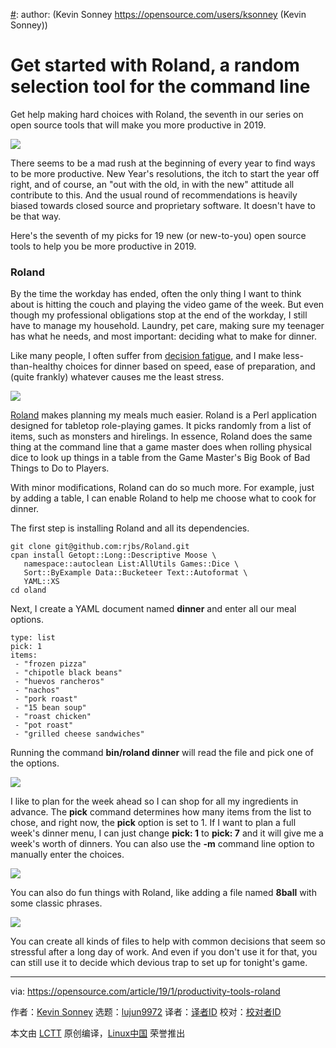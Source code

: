 [#]: collector: (lujun9972)
[#]: translator: (geekpi)
[#]: reviewer: ( )
[#]: publisher: ( )
[#]: url: ( )
[#]: subject: (Get started with Roland, a random selection tool for the command line)
[#]: via: (https://opensource.com/article/19/1/productivity-tools-roland)
[#]: author: (Kevin Sonney https://opensource.com/users/ksonney (Kevin Sonney))

Get started with Roland, a random selection tool for the command line
======

Get help making hard choices with Roland, the seventh in our series on open source tools that will make you more productive in 2019.

![](https://opensource.com/sites/default/files/styles/image-full-size/public/lead-images/dice_tabletop_board_gaming_game.jpg?itok=y93eW7HN)

There seems to be a mad rush at the beginning of every year to find ways to be more productive. New Year's resolutions, the itch to start the year off right, and of course, an "out with the old, in with the new" attitude all contribute to this. And the usual round of recommendations is heavily biased towards closed source and proprietary software. It doesn't have to be that way.

Here's the seventh of my picks for 19 new (or new-to-you) open source tools to help you be more productive in 2019.

### Roland

By the time the workday has ended, often the only thing I want to think about is hitting the couch and playing the video game of the week. But even though my professional obligations stop at the end of the workday, I still have to manage my household. Laundry, pet care, making sure my teenager has what he needs, and most important: deciding what to make for dinner.

Like many people, I often suffer from [decision fatigue][1], and I make less-than-healthy choices for dinner based on speed, ease of preparation, and (quite frankly) whatever causes me the least stress.

![](https://opensource.com/sites/default/files/uploads/roland-1.png)

[Roland][2] makes planning my meals much easier. Roland is a Perl application designed for tabletop role-playing games. It picks randomly from a list of items, such as monsters and hirelings. In essence, Roland does the same thing at the command line that a game master does when rolling physical dice to look up things in a table from the Game Master's Big Book of Bad Things to Do to Players.

With minor modifications, Roland can do so much more. For example, just by adding a table, I can enable Roland to help me choose what to cook for dinner.

The first step is installing Roland and all its dependencies.

```
git clone git@github.com:rjbs/Roland.git
cpan install Getopt::Long::Descriptive Moose \
   namespace::autoclean List:AllUtils Games::Dice \
   Sort::ByExample Data::Bucketeer Text::Autoformat \
   YAML::XS
cd oland
```

Next, I create a YAML document named **dinner** and enter all our meal options.

```
type: list
pick: 1
items:
 - "frozen pizza"
 - "chipotle black beans"
 - "huevos rancheros"
 - "nachos"
 - "pork roast"
 - "15 bean soup"
 - "roast chicken"
 - "pot roast"
 - "grilled cheese sandwiches"
```

Running the command **bin/roland dinner** will read the file and pick one of the options.

![](https://opensource.com/sites/default/files/uploads/roland-2.png)

I like to plan for the week ahead so I can shop for all my ingredients in advance. The **pick** command determines how many items from the list to chose, and right now, the **pick** option is set to 1. If I want to plan a full week's dinner menu, I can just change **pick: 1** to **pick: 7** and it will give me a week's worth of dinners. You can also use the **-m** command line option to manually enter the choices.

![](https://opensource.com/sites/default/files/uploads/roland-3.png)

You can also do fun things with Roland, like adding a file named **8ball** with some classic phrases.

![](https://opensource.com/sites/default/files/uploads/roland-4.png)

You can create all kinds of files to help with common decisions that seem so stressful after a long day of work. And even if you don't use it for that, you can still use it to decide which devious trap to set up for tonight's game.


--------------------------------------------------------------------------------

via: https://opensource.com/article/19/1/productivity-tools-roland

作者：[Kevin Sonney][a]
选题：[lujun9972][b]
译者：[译者ID](https://github.com/译者ID)
校对：[校对者ID](https://github.com/校对者ID)

本文由 [LCTT](https://github.com/LCTT/TranslateProject) 原创编译，[Linux中国](https://linux.cn/) 荣誉推出

[a]: https://opensource.com/users/ksonney (Kevin Sonney)
[b]: https://github.com/lujun9972
[1]: https://en.wikipedia.org/wiki/Decision_fatigue
[2]: https://github.com/rjbs/Roland
